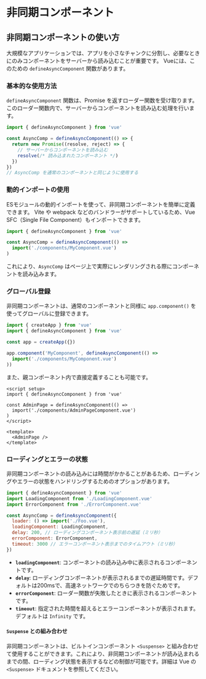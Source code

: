 # 非同期コンポーネント
## 非同期コンポーネントの使い方
大規模なアプリケーションでは、アプリを小さなチャンクに分割し、必要なときにのみコンポーネントをサーバーから読み込むことが重要です。
Vueには、このための `defineAsyncComponent` 関数があります。
### 基本的な使用方法
`defineAsyncComponent` 関数は、Promise を返すローダー関数を受け取ります。
このローダー関数内で、サーバーからコンポーネントを読み込む処理を行います。

```js
import { defineAsyncComponent } from 'vue'

const AsyncComp = defineAsyncComponent(() => {
  return new Promise((resolve, reject) => {
    // サーバーからコンポーネントを読み込む
    resolve(/* 読み込まれたコンポーネント */)
  })
})
// AsyncComp を通常のコンポーネントと同じように使用する
```

### 動的インポートの使用
ESモジュールの動的インポートを使って、非同期コンポーネントを簡単に定義できます。
Vite や webpack などのバンドラーがサポートしているため、Vue SFC（Single File Component）もインポートできます。

```js
import { defineAsyncComponent } from 'vue'

const AsyncComp = defineAsyncComponent(() =>
  import('./components/MyComponent.vue')
)
```

これにより、`AsyncComp` はページ上で実際にレンダリングされる際にコンポーネントを読み込みます。
### グローバル登録
非同期コンポーネントは、通常のコンポーネントと同様に `app.component()` を使ってグローバルに登録できます。

```js
import { createApp } from 'vue'
import { defineAsyncComponent } from 'vue'

const app = createApp({})

app.component('MyComponent', defineAsyncComponent(() =>
  import('./components/MyComponent.vue')
))
```

また、親コンポーネント内で直接定義することも可能です。

```vue
<script setup>
import { defineAsyncComponent } from 'vue'

const AdminPage = defineAsyncComponent(() =>
  import('./components/AdminPageComponent.vue')
)
</script>

<template>
  <AdminPage />
</template>
```
### ローディングとエラーの状態
非同期コンポーネントの読み込みには時間がかかることがあるため、ローディングやエラーの状態をハンドリングするためのオプションがあります。

```js
import { defineAsyncComponent } from 'vue'
import LoadingComponent from './LoadingComponent.vue'
import ErrorComponent from './ErrorComponent.vue'

const AsyncComp = defineAsyncComponent({
  loader: () => import('./Foo.vue'),
  loadingComponent: LoadingComponent,
  delay: 200, // ローディングコンポーネント表示前の遅延（ミリ秒）
  errorComponent: ErrorComponent,
  timeout: 3000 // エラーコンポーネント表示までのタイムアウト（ミリ秒）
})
```

- **`loadingComponent`**: コンポーネントの読み込み中に表示されるコンポーネントです。
- **`delay`**: ローディングコンポーネントが表示されるまでの遅延時間です。デフォルトは200msで、高速ネットワークでのちらつきを防ぐためです。
- **`errorComponent`**: ローダー関数が失敗したときに表示されるコンポーネントです。
- **`timeout`**: 指定された時間を超えるとエラーコンポーネントが表示されます。デフォルトは `Infinity` です。

#### `Suspense` との組み合わせ

非同期コンポーネントは、ビルトインコンポーネント `<Suspense>` と組み合わせて使用することができます。これにより、非同期コンポーネントが読み込まれるまでの間、ローディング状態を表示するなどの制御が可能です。詳細は Vue の `<Suspense>` ドキュメントを参照してください。